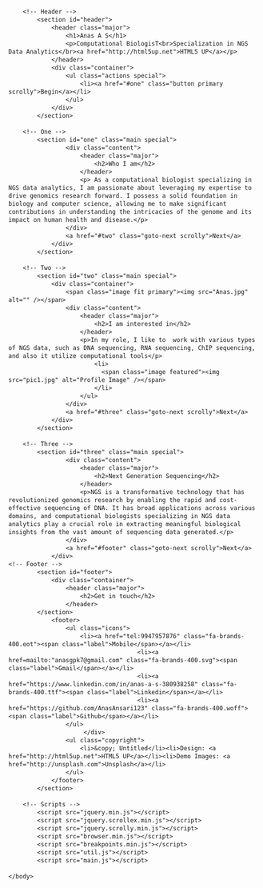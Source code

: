 <!DOCTYPE HTML>
<!--
	Highlights by HTML5 UP
	html5up.net | @ajlkn
	Free for personal and commercial use under the CCA 3.0 license (html5up.net/license)
-->
<html>
	<head>
		<title>Highlights by HTML5 UP</title>
		<meta charset="utf-8" />
		<meta name="viewport" content="width=device-width, initial-scale=1, user-scalable=no" />
		<link rel="stylesheet" href="main.css" />
	</head>
	<body class="is-preload">

		<!-- Header -->
			<section id="header">
				<header class="major">
					<h1>Anas A S</h1>
					<p>Computational BiologisT<br>Specialization in NGS Data Analytics</br><a href="http://html5up.net">HTML5 UP</a></p>
				</header>
				<div class="container">
					<ul class="actions special">
						<li><a href="#one" class="button primary scrolly">Begin</a></li>
					</ul>
				</div>
			</section>

		<!-- One -->
			<section id="one" class="main special">
					<div class="content">
						<header class="major">
							<h2>Who I am</h2>
						</header>
						<p> As a computational biologist specializing in NGS data analytics, I am passionate about leveraging my expertise to drive genomics research forward. I possess a solid foundation in biology and computer science, allowing me to make significant contributions in understanding the intricacies of the genome and its impact on human health and disease.</p>
					</div>
					<a href="#two" class="goto-next scrolly">Next</a>
				</div>
			</section>

		<!-- Two -->
			<section id="two" class="main special">
				<div class="container">
					<span class="image fit primary"><img src="Anas.jpg" alt="" /></span>
					<div class="content">
						<header class="major">
							<h2>I am interested in</h2>
						</header>
						<p>In my role, I like to  work with various types of NGS data, such as DNA sequencing, RNA sequencing, ChIP sequencing, and also it utilize computational tools</p>
							<li>
							  <span class="image featured"><img src="pic1.jpg" alt="Profile Image" /></span>
							</li>
						</ul>
					</div>
					<a href="#three" class="goto-next scrolly">Next</a>
				</div>
			</section>

		<!-- Three -->
			<section id="three" class="main special">
					<div class="content">
						<header class="major">
							<h2>Next Generation Sequencing</h2>
						</header>
						<p>NGS is a transformative technology that has revolutionized genomics research by enabling the rapid and cost-effective sequencing of DNA. It has broad applications across various domains, and computational biologists specializing in NGS data analytics play a crucial role in extracting meaningful biological insights from the vast amount of sequencing data generated.</p>
					</div>
					<a href="#footer" class="goto-next scrolly">Next</a>
				</div>
    <!-- Footer -->
			<section id="footer">
				<div class="container">
					<header class="major">
						<h2>Get in touch</h2>
					</header>
			</section>
				<footer>
					<ul class="icons">
						<li><a href="tel:9947957876" class="fa-brands-400.eot"><span class="label">Mobile</span></a></li>
										<li><a href=mailto:"anasgpk7@gmail.com" class="fa-brands-400.svg"><span class="label">Gmail</span></a></li>
										<li><a href="https://www.linkedin.com/in/anas-a-s-380938258" class="fa-brands-400.ttf"><span class="label">Linkedin</span></a></li>
										<li><a href="https://github.com/AnasAnsari123" class="fa-brands-400.woff"><span class="label">Github</span></a></li>
					</ul>
               			 </div>
					<ul class="copyright">
						<li>&copy; Untitled</li><li>Design: <a href="http://html5up.net">HTML5 UP</a></li><li>Demo Images: <a href="http://unsplash.com">Unsplash</a></li>
					</ul>
				</footer>
			</section>

		<!-- Scripts -->
			<script src="jquery.min.js"></script>
			<script src="jquery.scrollex.min.js"></script>
			<script src="jquery.scrolly.min.js"></script>
			<script src="browser.min.js"></script>
			<script src="breakpoints.min.js"></script>
			<script src="util.js"></script>
			<script src="main.js"></script>

	</body>
</html>
